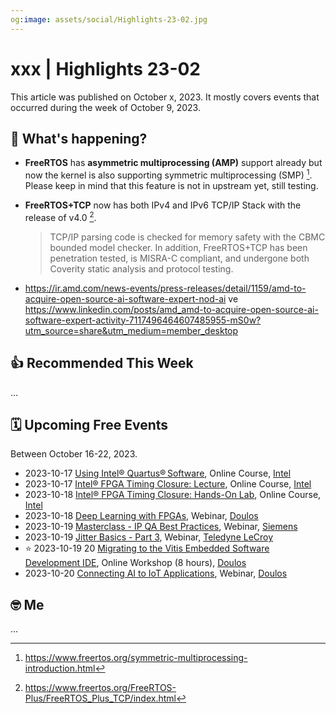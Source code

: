 ```yaml
---
og:image: assets/social/Highlights-23-02.jpg
---
```

# xxx | Highlights 23-02

This article was published on October x, 2023. It mostly covers events that
occurred during the week of October 9, 2023.

## 📰 What's happening?

- **FreeRTOS** has **asymmetric multiprocessing (AMP)** support already but now
  the kernel is also supporting symmetric multiprocessing (SMP) [^2f]. Please
  keep in mind that this feature is not in upstream yet, still testing.
- **FreeRTOS+TCP** now has both IPv4 and IPv6 TCP/IP Stack with the release of
  v4.0 [^1f].

  > TCP/IP parsing code is checked for memory safety with the CBMC bounded model
  > checker. In addition, FreeRTOS+TCP has been penetration tested, is MISRA-C
  > compliant, and undergone both Coverity static analysis and protocol testing.

- <https://ir.amd.com/news-events/press-releases/detail/1159/amd-to-acquire-open-source-ai-software-expert-nod-ai> ve <https://www.linkedin.com/posts/amd_amd-to-acquire-open-source-ai-software-expert-activity-7117496464607485955-mS0w?utm_source=share&utm_medium=member_desktop>
## 👍 Recommended This Week

...

## 🗓️ Upcoming Free Events

Between October 16-22, 2023.

- 2023-10-17 [Using Intel®
  Quartus® Software](https://learning.intel.com/Developer/learn/courses/863/using-intelr-quartusrsoftware),
  Online Course, [Intel](https://www.intel.com)
- 2023-10-17 [Intel® FPGA Timing Closure:
  Lecture](https://learning.intel.com/developer/learn/courses/859/intelr-fpga-timing-closure-lecture),
  Online Course, [Intel](https://www.intel.com)
- 2023-10-18 [Intel® FPGA Timing Closure: Hands-On
  Lab](https://learning.intel.com/developer/learn/courses/7777/intelr-fpga-timing-closure-hands-on-lab),
  Online Course, [Intel](https://www.intel.com)
- 2023-10-18 [Deep Learning with
  FPGAs](https://www.doulos.com/webinars/deep-learning-with-fpgas/), Webinar,
  [Doulos](https://www.doulos.com/)
- 2023-10-19 [Masterclass - IP QA Best Practices](https://event.on24.com/wcc/r/4366874/4DC454392639C1809418D84CBA69454D), Webinar, [Siemens](https://www.siemens.com/)
- 2023-10-19 [Jitter Basics - Part
  3](https://go.teledynelecroy.com/l/48392/2023-08-29/8nx6z2?utm_source=alperyazarcom&utm_medium=web&utm_campaign=events),
  Webinar, [Teledyne
  LeCroy](https://www.teledynelecroy.com/?utm_source=alperyazarcom&utm_medium=web&utm_campaign=events)
- ⭐ 2023-10-19 20 [Migrating to the Vitis Embedded Software Development
  IDE](https://www.doulos.com/special-events/migrating-to-vitis-online-workshop/),
  Online Workshop (8 hours), [Doulos](https://www.doulos.com/)
- 2023-10-20 [Connecting AI to IoT
  Applications](https://www.doulos.com/webinars/connecting-ai-to-iot-applications),
  Webinar, [Doulos](https://www.doulos.com/)

## 🤓 Me

...

[^1f]: <https://www.freertos.org/FreeRTOS-Plus/FreeRTOS_Plus_TCP/index.html>
[^2f]: <https://www.freertos.org/symmetric-multiprocessing-introduction.html>

